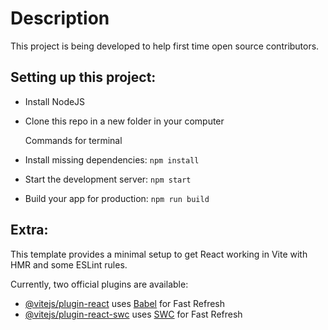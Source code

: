 # Description

This project is being developed to help first time open source contributors.

## Setting up this project:
- Install NodeJS
- Clone this repo in a new folder in your computer

  Commands for terminal
- Install missing dependencies:
  `npm install`
- Start the development server:
  `npm start`
- Build your app for production:
  `npm run build`


## Extra:

This template provides a minimal setup to get React working in Vite with HMR and some ESLint rules.

Currently, two official plugins are available:

- [@vitejs/plugin-react](https://github.com/vitejs/vite-plugin-react/blob/main/packages/plugin-react/README.md) uses [Babel](https://babeljs.io/) for Fast Refresh
- [@vitejs/plugin-react-swc](https://github.com/vitejs/vite-plugin-react-swc) uses [SWC](https://swc.rs/) for Fast Refresh
